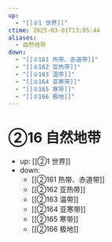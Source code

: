 ```yaml
---
up:
  - "[[②1 世界]]"
ctime: 2025-03-01T13:05:44
aliases:
  - 自然地带
down:
  - "[[②161 热带、赤道带]]"
  - "[[②162 亚热带]]"
  - "[[②163 温带]]"
  - "[[②164 亚寒带]]"
  - "[[②165 寒带]]"
  - "[[②166 极地]]"
---
```


# ②16 自然地带

- up: [[②1 世界]]
- down:	
	- [[②161 热带、赤道带]]
	- [[②162 亚热带]]
	- [[②163 温带]]
	- [[②164 亚寒带]]
	- [[②165 寒带]]
	- [[②166 极地]]
	
